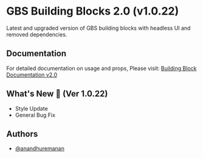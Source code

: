 # GBS Building Blocks 2.0 (v1.0.22)

Latest and upgraded version of GBS building blocks with headless UI and removed dependencies.

## Documentation

For detailed documentation on usage and props, Please visit: [Building Block Documentation v2.0](https://blackmax-designs.gitbook.io/building-block-v2.0)

## What's New 🎉 (Ver 1.0.22)

- Style Update
- General Bug Fix

## Authors

- [@anandhuremanan](https://www.github.com/anandhuremanan)
